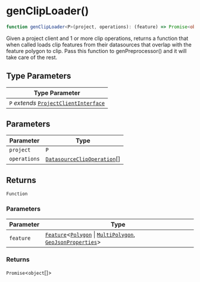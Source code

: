 # genClipLoader()

```ts
function genClipLoader<P>(project, operations): (feature) => Promise<object[]>
```

Given a project client and 1 or more clip operations, returns a function that when called
loads clip features from their datasources that overlap with the feature polygon to clip.
Pass this function to genPreprocessor() and it will take care of the rest.

## Type Parameters

| Type Parameter |
| ------ |
| `P` *extends* [`ProjectClientInterface`](../../geoprocessing/interfaces/ProjectClientInterface.md) |

## Parameters

| Parameter | Type |
| ------ | ------ |
| `project` | `P` |
| `operations` | [`DatasourceClipOperation`](../../geoprocessing/interfaces/DatasourceClipOperation.md)[] |

## Returns

`Function`

### Parameters

| Parameter | Type |
| ------ | ------ |
| `feature` | [`Feature`](../../geoprocessing/interfaces/Feature.md)\<[`Polygon`](../../geoprocessing/interfaces/Polygon.md) \| [`MultiPolygon`](../../geoprocessing/interfaces/MultiPolygon.md), [`GeoJsonProperties`](../../geoprocessing/type-aliases/GeoJsonProperties.md)\> |

### Returns

`Promise`\<`object`[]\>
